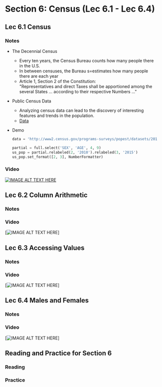 # Section 6: Census (Lec 6.1 - Lec 6.4)

## Lec 6.1 Census

### Notes

+ The Decennial Census
    + Every ten years, the Census Bureau counts how many people there in the U.S.
    + In between censuses, the Bureau s=estimates how many people there are each year
    + Article 1, Section 2 of the Constitution:  
        "Representatives and direct Taxes shall be apportioned among the several States ... according to their respective Numbers ..."
+ Public Census Data
    + Analyzing census data can lead to the discovery of interesting features and trends in the population.
    + [Data](http://www2.census.org/programs-surveys)
+ Demo

    ```python
    data = 'http://www2.census.gov/programs-surveys/popest/datasets/2010-2015/national/asrh/nc-est2015-agesex-res.csv'

    partial = full.select('SEX', 'AGE', 4, 9)
    us_pop = partial.relabeled(2, '2010').relabeled(3, '2015')
    us_pop.set_format([2, 3], NumberFormatter)
    ```

### Video

[![IMAGE ALT TEXT HERE](https://img.youtube.com/vi/YOUTUBE_VIDEO_ID_HERE/0.jpg)](https://youtu.be/b29OrPn5ofw)

## Lec 6.2 Column Arithmetic

### Notes


### Video

[![IMAGE ALT TEXT HERE](https://img.youtube.com/vi/YOUTUBE_VIDEO_ID_HERE/0.jpg)]

## Lec 6.3 Accessing Values

### Notes


### Video

[![IMAGE ALT TEXT HERE](https://img.youtube.com/vi/YOUTUBE_VIDEO_ID_HERE/0.jpg)]

## Lec 6.4 Males and Females

### Notes


### Video

[![IMAGE ALT TEXT HERE](https://img.youtube.com/vi/YOUTUBE_VIDEO_ID_HERE/0.jpg)]

## Reading and Practice for Section 6

### Reading


### Practice

